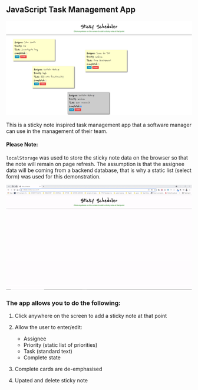 ## JavaScript Task Management App
![](task-management-app-hero-image.png)

This is a sticky note inspired task management app that a software manager can use in the management of their team.

#### Please Note: 
`localStorage` was used to store the sticky note data on the browser so that the note will remain on page refresh. The assumption is that the assignee data will be coming from a backend database, that is why a static list (select form) was used for this demonstration.

![](preview.gif)

### The app allows you to do the following:

1. Click anywhere on the screen to add a sticky note at that point

2. Allow the user to enter/edit:
    - Assignee
    - Priority (static list of priorities)
    - Task (standard text)
    - Complete state

3. Complete cards are de-emphasised 

4. Upated and delete sticky note
